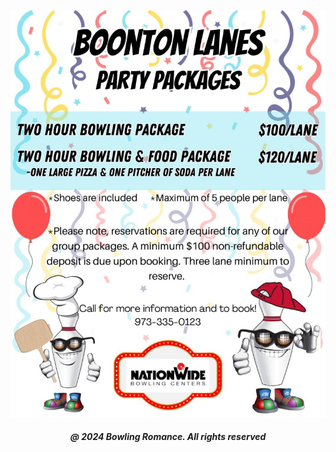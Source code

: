 <html>

<head style="visibility: hidden;">
       
<body>  

<img
  class="fit-picture"
  src="boontonlanes07005.jpeg" 
  alt="" />
  
<h5 style="text-align:center;"><i>@ 2024 Bowling Romance. All rights reserved</i></h5>   
</body>
</head>
</html>
